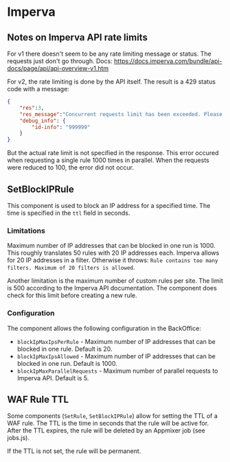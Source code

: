 # Imperva

## Notes on Imperva API rate limits
For v1 there doesn't seem to be any rate limiting message or status. The requests just don't go through.
Docs: https://docs.imperva.com/bundle/api-docs/page/api/api-overview-v1.htm

For v2, the rate limiting is done by the API itself. The result is a 429 status code with a message:
```json
{
	"res":3,
	"res_message":"Concurrent requests limit has been exceeded. Please re-send the request later",
	"debug_info": {
		"id-info": "999999"
	}
}
```

But the actual rate limit is not specified in the response. This error occured when requesting a single rule 1000 times in parallel. When the requests were reduced to 100, the error did not occur.

## SetBlockIPRule
This component is used to block an IP address for a specified time. The time is specified in the `ttl` field in seconds.

### Limitations
Maximum number of IP addresses that can be blocked in one run is 1000. This roughly translates 50 rules with 20 IP addresses each. Imperva allows for 20 IP addresses in a filter. Otherwise it throws: `Rule contains too many filters. Maximum of 20 filters is allowed`.

Another limitation is the maximum number of custom rules per site. The limit is 500 according to the Imperva API documentation. The component does check for this limit before creating a new rule.

### Configuration
The component allows the following configuration in the BackOffice:
- `blockIpMaxIpsPerRule` - Maximum number of IP addresses that can be blocked in one rule. Default is 20.
- `blockIpMaxIpsAllowed` - Maximum number of IP addresses that can be blocked in one run. Default is 1000.
- `blockIpMaxParallelRequests` - Maximum number of parallel requests to Imperva API. Default is 5.

## WAF Rule TTL
Some components (`SetRule`, `SetBlockIPRule`) allow for setting the TTL of a WAF rule. The TTL is the time in seconds that the rule will be active for.
After the TTL expires, the rule will be deleted by an Appmixer job (see jobs.js).

If the TTL is not set, the rule will be permanent.
